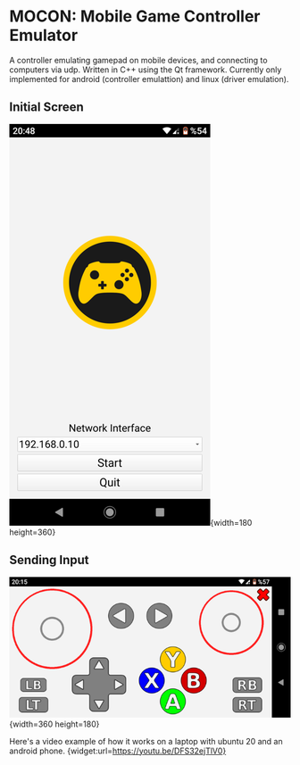 # MOCON: Mobile Game Controller Emulator
A controller emulating gamepad on mobile devices, and connecting to computers via udp. Written in C++ using the Qt framework. Currently only implemented for android (controller emulattion) and linux (driver emulation).


## Initial Screen
![screenshot](doc/screenshot2.png){width=180 height=360}

## Sending Input
![screenshot](doc/screenshot.png){width=360 height=180}


Here's a video example of how it works on a laptop with ubuntu 20 and an android phone. 
{widget:url=https://youtu.be/DFS32ejTlV0}


